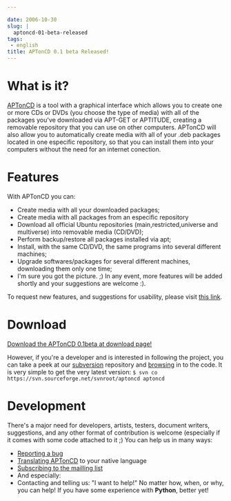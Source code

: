 ```yaml
---

date: 2006-10-30
slug: |
  aptoncd-01-beta-released
tags:
 - english
title: APTonCD 0.1 beta Released!
---
```


# What is it?

[APTonCD](http://aptoncd.sourceforge.net/) is a tool with a graphical
interface which allows you to create one or more CDs or DVDs (you choose
the type of media) with all of the packages you've downloaded via
APT-GET or APTITUDE, creating a removable repository that you can use on
other computers. APTonCD will also allow you to automatically create
media with all of your .deb packages located in one especific
repository, so that you can install them into your computers without the
need for an internet conection.

# Features

With APTonCD you can:

-   Create media with all your downloaded packages;
-   Create media with all packages from an especific repository
-   Download all official Ubuntu repositories (main,restricted,universe
    and multiverse) into removable media (CD/DVD);
-   Perform backup/restore all packages installed via apt;
-   Install, with the same CD/DVD, the same programs into several
    different machines;
-   Upgrade softwares/packages for several different machines,
    downloading them only one time;
-   I'm sure you got the picture. ;) In any event, more features will be
    added shortly and your suggestions are welcome :).

To request new features, and suggestions for usability, please visit
[this
link](http://sourceforge.net/tracker/?func=add&group_id=174934&atid=871210).

# Download

[Download the APTonCD 0.1beta at download
page!](https://sourceforge.net/project/showfiles.php?group_id=174934)

However, if you\'re a developer and is interested in following the
project, you can take a peek at our
[subversion](http://sourceforge.net/svn/?group_id=174934) repository and
[browsing](http://svn.sourceforge.net/aptoncd) in to the code. It is
very simple to get the very latest version:
`$ svn co https://svn.sourceforge.net/svnroot/aptoncd aptoncd`

# Development

There's a major need for developers, artists, testers, document writers,
suggestions, and any other format of contribution is welcome (especially
if it comes with some code attached to it ;) You can help us in many
ways:

-   [Reporting a bug](https://launchpad.net/products/aptoncd/+bugs)
-   [Translating
    APTonCD](https://launchpad.net/products/aptoncd/+translations) to
    your native language
-   [Subscribing to the mailling
    list](https://lists.sourceforge.net/lists/listinfo/aptoncd-develop)
-   And especially:
-   Contacting and telling us: "I want to help!" No matter how, when, or
    why, you can help! If you have some experience with **Python**,
    better yet!
